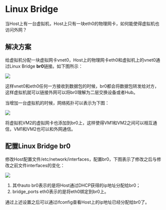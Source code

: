 # Linux Bridge #
当Host上有一台虚拟机，Host上只有一块eth0的物理网卡，如何能使得虚拟机也访问外网？

## 解决方案 ##
给虚拟机分配一块虚拟网卡vnet0，Host上的物理网卡eth0和虚拟机上的vnet0通过Linux Bridge **br0**链接。如下图所示：

![](http://i.imgur.com/lskNfi3.png)

这样vnet0和eth0任何一方接收到数据包的时候，br0都会将数据包转发给对方，这样虚拟机就可以链接外网可以将br0理解为二层交换设备或者Hub。

当增加一台虚拟机的时候，网络拓扑可以表示为下图：

![](http://i.imgur.com/Ub1M0kw.png)

将虚拟机VM2的虚拟网卡也添加到br0上，这样使得VM1和VM2之间可以相互通信，VM1和VM2也可以和外网通信。

## 配置Linux Bridge br0 ##

修改Host配置文件/etc/network/interfaces，配置br0，下图表示了修改之后与修改之前文件interfaces的变化：

![](http://i.imgur.com/8SSOgBm.png)

1. 其中auto br0表示的是将Host通过DHCP获得的ip地址分配给br0；
2. bridge_ports eth0表示的是将eth0绑定到br0上。 

通过上述设置之后可以通过ifconfig查看Host上的ip地址已经分配给br0了。